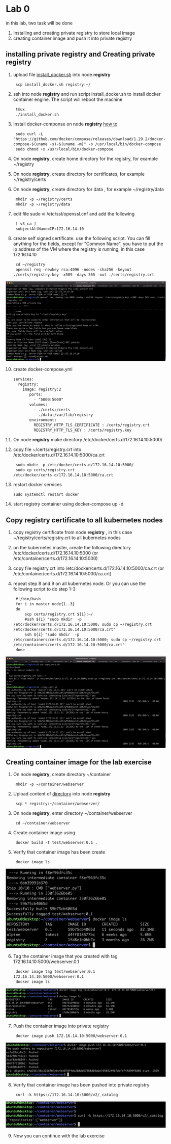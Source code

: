 # Lab 0
in this lab, two task will be done
1. Installing and creating private registry to store local image
2. creating container image and push it into private registry


## installing private registry  and Creating private registry

1. upload file [install_docker.sh](install_docker.sh) into node **registry**

        scp install_docker.sh registry:~/

2. ssh into node **registry** and run script install_docker.sh to install docker container engine. The script will reboot the machine

        tmux
        ./install_docker.sh

3. Install docker-componse on node **registry** [how to](https://docs.docker.com/compose/install/)

        sudo curl -L "https://github.com/docker/compose/releases/download/1.29.2/docker-compose-$(uname -s)-$(uname -m)" -o /usr/local/bin/docker-compose
        sudo chmod +x /usr/local/bin/docker-compose

3. On node **registry**, create home directory for the registry, for example ~/registry
4. On node **registry**, create directory for certificates, for example ~/registry/certs
5. On node **registry**, create directory for data , for example ~/registry/data

        mkdir -p ~/registry/certs
        mkdir -p ~/registry/data

8. edit file sudo vi /etc/ssl/openssl.cnf and add the following 

        [ v3_ca ]
        subjectAltName=IP:172.16.14.10

9. create self signed certificate. use the following script. You can fill anything for the fields, except for "Common Name", you have to put the ip address of the VM where the registry is running, in this case 172.16.14.10

        cd ~/registry
        openssl req -newkey rsa:4096 -nodes -sha256 -keyout ./certs/registry.key -x509 -days 365 -out ./certs/registry.crt

![create_cert](create_cert.png)

10. create docker-compose.yml

        services:
          registry:
            image: registry:2
               ports:
                 - "5000:5000"
               volumes:
                 - ./certs:/certs
                 - ./data:/var/lib/registry
               environment:
                 REGISTRY_HTTP_TLS_CERTIFICATE : /certs/registry.crt
                 REGISTRY_HTTP_TLS_KEY : /certs/registry.key


8. On node **registry** make directory /etc/docker/certs.d/172.16.14.10:5000/
9. copy file ~/certs/registry.crt into /etc/docker/certs.d/172.16.14.10:5000/ca.crt

        sudo mkdir -p /etc/docker/certs.d/172.16.14.10:5000/
        sudo cp certs/registry.crt /etc/docker/certs.d/172.16.14.10:5000/ca.crt

13. restart docker services 

        sudo systemctl restart docker

14. start registry container using 
        docker-compose up -d


## Copy registry certificate to all kubernetes nodes
1. copy registry certificate from node **registry** , in this case ~/registry/certs/registry.crt to all kubernetes nodes
2. on the kubernetes master, create the following directory /etc/docker/certs.d/172.16.14.10:5000 (or /etc/container/certs.d/172.16.14.10:5000)
3. copy file registry.crt into  /etc/docker/certs.d/172.16.14.10:5000/ca.crt (or /etc/container/certs.d/172.16.14.10:5000/ca.crt)
4. repeat step 8 and 9 on all kubernetes node. Or you can use the following script to do step 1-3

        #!/bin/bash
        for i in master node{1..3}
        do
            scp certs/registry.crt ${i}:~/
            #ssh ${i} "sudo mkdir  -p /etc/docker/certs.d/172.16.14.10:5000; sudo cp ~/registry.crt /etc/docker/certs.d/172.16.14.10:5000/ca.crt"
            ssh ${i} "sudo mkdir  -p /etc/containers/certs.d/172.16.14.10:5000; sudo cp ~/registry.crt /etc/containers/certs.d/172.16.14.10:5000/ca.crt"
        done

 ![copy_cet](copy_cert.png)


## Creating container image for the lab exercise
1. On node **registry**, create directory ~/container

        mkdir -p ~/container/webserver

2. Upload content of [directory](container/webserver) into node **registry**

        scp * registry:~/container/webserver/

3. On node **registry**, enter directory ~/container/webserver
        
        cd ~/container/webserver

4. Create container image using 

        docker build -t test/webserver:0.1 .

5. Verify that container image has been create

        docker image ls
 ![container_image](container_image.png)

6. Tag the container image that you created with tag 172.16.14.10:5000/webserver.0.1

        docker image tag test/webserver:0.1 172.16.14.10:5000/webserver:0.1
        docker image ls
 ![container_tag](container_tag.png)

7. Push the container image into private registry

        docker image push 172.16.14.10:5000/webserver:0.1
 ![container_push](container_push.png)

8. Verify that container image has been pushed into private registry

        curl -k https://172.16.14.10:5000/v2/_catalog

  ![check_registry](check_registry.png)

9. Now you can continue with the lab exercise